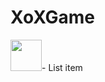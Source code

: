  # XoXGame
<img src="https://raw.githubusercontent.com/FortAwesome/Font-Awesome/6.x/svgs/solid/crown.svg" width="50" height="50">- List item


